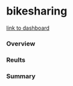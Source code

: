 # bikesharing

[link to dashboard](https://public.tableau.com/app/profile/rahul.raveendran6270/viz/TopSellingSwitchGames/2017-2022_1)


### Overview

### Reults

### Summary
